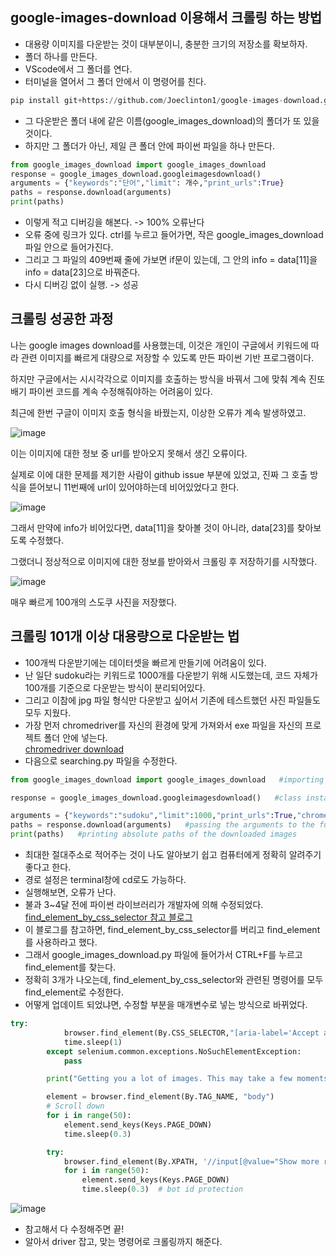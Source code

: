 ## google-images-download 이용해서 크롤링 하는 방법

- 대용량 이미지를 다운받는 것이 대부분이니, 충분한 크기의 저장소를 확보하자.
- 폴더 하나를 만든다.
- VScode에서 그 폴더를 연다.
- 터미널을 열어서 그 폴더 안에서 이 명령어를 친다.
```python
pip install git+https://github.com/Joeclinton1/google-images-download.git
```
- 그 다운받은 폴더 내에 같은 이름(google_images_download)의 폴더가 또 있을 것이다.
- 하지만 그 폴더가 아닌, 제일 큰 폴더 안에 파이썬 파일을 하나 만든다.
```python
from google_images_download import google_images_download 
response = google_images_download.googleimagesdownload()  
arguments = {"keywords":"단어","limit": 개수,"print_urls":True}  
paths = response.download(arguments)  
print(paths)  
```
- 이렇게 적고 디버깅을 해본다. -> 100% 오류난다
- 오류 중에 링크가 있다. ctrl를 누르고 들어가면, 작은 google_images_download 파일 안으로 들어가진다.
- 그리고 그 파일의 409번째 줄에 가보면 if문이 있는데, 그 안의 info = data[11]을 info = data[23]으로 바꿔준다.
- 다시 디버깅 없이 실행. -> 성공

## 크롤링 성공한 과정

나는 google images download를 사용했는데, 이것은 개인이 구글에서 키워드에 따라 관련 이미지를 빠르게 대량으로 저장할 수 있도록 만든 파이썬 기반 프로그램이다.

하지만 구글에서는 시시각각으로 이미지를 호출하는 방식을 바꿔서 그에 맞춰 계속 진또배기 파이썬 코드를 계속 수정해줘야하는 어려움이 있다.

최근에 한번 구글이 이미지 호출 형식을 바꿨는지, 이상한 오류가 계속 발생하였고. 

![image](https://user-images.githubusercontent.com/117588181/215266215-a2be2956-be25-4729-b63a-a46c2a10320c.png)


이는 이미지에 대한 정보 중 url를 받아오지 못해서 생긴 오류이다.

실제로 이에 대한 문제를 제기한 사람이 github issue 부분에 있었고, 진짜 그 호출 방식을 뜯어보니 11번째에 url이 있어야하는데 비어있었다고 한다.

![image](https://user-images.githubusercontent.com/117588181/215266240-8e9a195c-7d78-491e-9588-e93733619d8c.png)


그래서 만약에 info가 비어있다면, data[11]을 찾아볼 것이 아니라, data[23]를 찾아보도록 수정했다.

그랬더니 정상적으로 이미지에 대한 정보를 받아와서 크롤링 후 저장하기를 시작했다.

![image](https://user-images.githubusercontent.com/117588181/215266258-83e6bfc5-397c-4a6a-ad4f-135407837a53.png)

매우 빠르게 100개의 스도쿠 사진을 저장했다.

## 크롤링 101개 이상 대용량으로 다운받는 법
- 100개씩 다운받기에는 데이터셋을 빠르게 만들기에 어려움이 있다.
- 난 일단 sudoku라는 키워드로 1000개를 다운받기 위해 시도했는데, 코드 자체가 100개를 기준으로 다운받는 방식이 분리되어있다. 
- 그리고 이참에 jpg 파일 형식만 다운받고 싶어서 기존에 테스트했던 사진 파일들도 모두 지웠다.
- 가장 먼저 chromedriver를 자신의 환경에 맞게 가져와서 exe 파일을 자신의 프로젝트 폴더 안에 넣는다.  
[chromedriver download](https://sites.google.com/chromium.org/driver/)
- 다음으로 searching.py 파일을 수정한다.
```python
from google_images_download import google_images_download   #importing the library

response = google_images_download.googleimagesdownload()   #class instantiation

arguments = {"keywords":"sudoku","limit":1000,"print_urls":True,"chromedriver":"E:/first/chromedriver.exe","format":"jpg"}   #creating list of arguments
paths = response.download(arguments)   #passing the arguments to the function
print(paths)   #printing absolute paths of the downloaded images
```
- 최대한 절대주소로 적어주는 것이 나도 알아보기 쉽고 컴퓨터에게 정확히 알려주기 좋다고 한다.
- 경로 설정은 terminal창에 cd로도 가능하다.
- 실행해보면, 오류가 난다.
- 불과 3~4달 전에 파이썬 라이브러리가 개발자에 의해 수정되었다.
[find_element_by_css_selector 참고 블로그](https://bskyvision.com/entry/python-selenium-%ED%81%AC%EB%A1%A4%EB%A7%81-findelementbycssselector-%EB%8D%94-%EC%9D%B4%EC%83%81-%EC%82%AC%EC%9A%A9-%EB%B6%88%EA%B0%80)
- 이 블로그를 참고하면, find_element_by_css_selector를 버리고 find_element를 사용하라고 했다.
- 그래서 google_images_download.py 파일에 들어가서 CTRL+F를 누르고 find_element를 찾는다.
- 정확히 3개가 나오는데, find_element_by_css_selector와 관련된 명령어를 모두 find_element로 수정한다. 
- 어떻게 업데이트 되었냐면, 수정할 부분을 매개변수로 넣는 방식으로 바뀌었다.
```python
try:
            browser.find_element(By.CSS_SELECTOR,"[aria-label='Accept all']").click()
            time.sleep(1)
        except selenium.common.exceptions.NoSuchElementException:
            pass

        print("Getting you a lot of images. This may take a few moments...")

        element = browser.find_element(By.TAG_NAME, "body")
        # Scroll down
        for i in range(50):
            element.send_keys(Keys.PAGE_DOWN)
            time.sleep(0.3)

        try:
            browser.find_element(By.XPATH, '//input[@value="Show more results"]').click()
            for i in range(50):
                element.send_keys(Keys.PAGE_DOWN)
                time.sleep(0.3)  # bot id protection
```
![image](https://user-images.githubusercontent.com/117588181/215311035-758f018d-6446-464a-ae2f-9cedc88cfa81.png)
- 참고해서 다 수정해주면 끝!
- 알아서 driver 잡고, 맞는 명령어로 크롤링까지 해준다.
